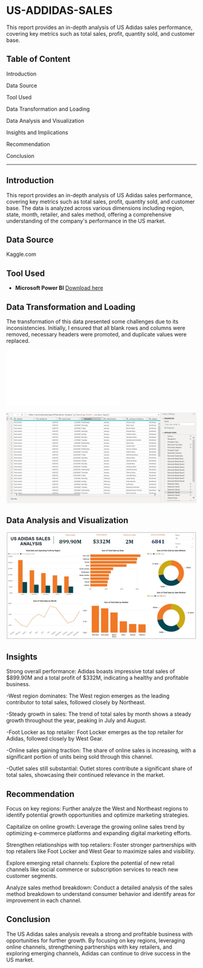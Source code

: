 # US-ADDIDAS-SALES
This report provides an in-depth analysis of US Adidas sales performance, covering key metrics such as total sales, profit, quantity sold, and customer base.


## Table of Content

Introduction

Data Source

Tool Used

Data Transformation and Loading

Data Analysis and Visualization

Insights and Implications

Recommendation

Conclusion

- - -

## Introduction 

This report provides an in-depth analysis of US Adidas sales performance, covering key metrics such as total sales, profit, quantity sold, and customer base. 
The data is analyzed across various dimensions including region, state, month, retailer, and sales method, offering a comprehensive understanding of the company's 
performance in the US market.

## Data Source
Kaggle.com

## Tool Used
- **Microsoft Power BI** [Download here](https://www.microsoft.com/en-us/download/details.aspx?id=58494)

## Data Transformation and Loading
The transformation of this data presented some challenges due to its inconsistencies. Initially, I ensured that all blank rows and columns were removed, necessary headers were promoted, and duplicate values were replaced.

![](USADIDASANALYSIS.pdf)

![](USADIDAStransformdata.jpg)

## Data Analysis and Visualization
![](USADIDASANALYSIS.jpg)

## Insights
Strong overall performance: Adidas boasts impressive total sales of $899.90M and a total profit of $332M, indicating a healthy and profitable business.

-West region dominates: The West region emerges as the leading contributor to total sales, followed closely by Northeast.

-Steady growth in sales: The trend of total sales by month shows a steady growth throughout the year, peaking in July and August.

-Foot Locker as top retailer: Foot Locker emerges as the top retailer for Adidas, followed closely by West Gear.

-Online sales gaining traction: The share of online sales is increasing, with a significant portion of units being sold through this channel.

-Outlet sales still substantial: Outlet stores contribute a significant share of total sales, showcasing their continued relevance in the market.

## Recommendation

Focus on key regions: Further analyze the West and Northeast regions to identify potential growth opportunities and optimize marketing strategies.

Capitalize on online growth: Leverage the growing online sales trend by optimizing e-commerce platforms and expanding digital marketing efforts.

Strengthen relationships with top retailers: Foster stronger partnerships with top retailers like Foot Locker and West Gear to maximize sales and visibility.

Explore emerging retail channels: Explore the potential of new retail channels like social commerce or subscription services to reach new customer segments.

Analyze sales method breakdown: Conduct a detailed analysis of the sales method breakdown to understand consumer behavior and identify areas for improvement in each channel.

## Conclusion

The US Adidas sales analysis reveals a strong and profitable business with opportunities for further growth. By focusing on key regions, leveraging online channels, strengthening partnerships with key retailers, and exploring emerging channels, Adidas can continue to drive success in the US market.

